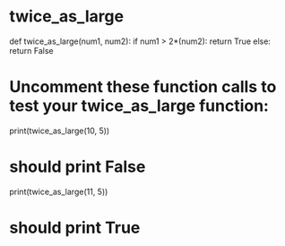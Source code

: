 # twice_as_large
def twice_as_large(num1, num2):
  if num1 > 2*(num2):
    return True
  else:
    return False

# Uncomment these function calls to test your twice_as_large function:
print(twice_as_large(10, 5))
# should print False
print(twice_as_large(11, 5))
# should print True
